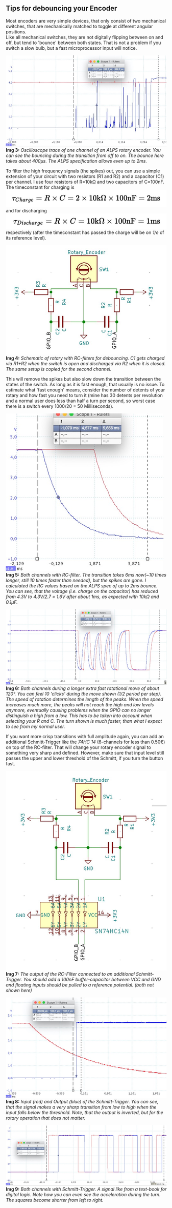 ## Tips for debouncing your Encoder
Most encoders are very simple devices, that only consist of two mechanical switches, that are mechanically matched to toggle at different angular positions.   
Like all mechanical switches, they are not digitally flipping between on and off, but tend to 'bounce' between both states. That is not a problem if you switch a slow bulb, but a fast microprocessor input will notice.


![Oscilloscope trace of bouncing rotary.](./img/bouncy_rotary.jpg)    
**Img 3:** _Oscilloscope trace of one channel of an ALPS rotary encoder. You can see the bouncing during the transition from off to on. The bounce here takes about 400µs. The ALPS specification allows even up to 2ms._    

To filter the high frequency signals (the spikes) out, you can use a simple extension of your circuit with two resistors (R1 and R2) and a capacitor (C1) per channel.
I use four resistors of R=10kΩ and two capacitors of C=100nF. The timeconstant for charging is     
![tau = R x C = 2ms](./img/tau_charge.jpg)     
and for discharging     
![tau = R x C = 1ms](./img/tau_discharge.jpg)    
respectively (after the timeconstant has passed the charge will be on _1/e_ of its reference level).      

![Schematic of an RC-debouncing circuit for both switches](./img/RC-filter.jpg)    
**Img 4:** _Schematic of rotary with RC-filters for debouncing. C1 gets charged via R1+R2 when the switch is open and discharged via R2 when it is closed. The same setup is copied for the second channel._

This will remove the spikes but also slow down the transition between the states of the switch. As long as it is fast enough, that usually is no issue. To estimate what 'fast enough' means, consider the number of detents of your rotary and how fast you need to turn it (mine has 30 detents per revolution and a normal user does less than half a turn per second, so worst case there is a switch every 1000/20 = 50 Milliseconds).  

![Oscilloscope trace of a transition with RC-Filter.](./img/RC-debounced.jpg)    
**Img 5:** _Both channels with RC-filter. The transition takes 6ms now(~10 times longer, still 10 times faster than needed), but the spikes are gone. I calculated the RC values based on the ALPS spec of up to 2ms bounce. You can see, that the voltage (i.e. charge on the capacitor) has reduced from 4.3V to 4.3V/2.7 = 1.6V after about 1ms, as expected with 10kΩ and 0.1µF._   

![Oscilloscope trace of a rotation of 120 degrees.](./img/RC-debounced2.jpg)    
**Img 6:** _Both channels during a longer extra fast rotational move of about 120°. You can feel 10 'clicks' during the move shown (1/2 period per step). The speed of rotation determines the length of the peaks. When the speed increases much more, the peaks will not reach the high and low levels anymore, eventually causing problems when the GPIO can no longer distinguish a high from a low. This has to be taken into account when selecting your R and C. The turn shown is much faster, than what I expect to see from my normal user._   

If you want more crisp transitions with full amplitude again, you can add an additional Schmitt-Trigger like the _74HC 14_ (6-channels for less than 0.50€) on top of the RC-filter. That will change your rotary encoder signal to something very sharp and defined. However, make sure that input level still passes the upper and lower threshold of the Schmitt, if you turn the button fast.

![Debouncing circuit with RC-filter + Schmitt-Trigger](./img/RC-Schmitt.jpg)    
**Img 7:** _The output of the RC-Filter connected to an additional Schmitt-Trigger. You should add a 100nF buffer-capacitor between VCC and GND and floating inputs should be pulled to a reference potential. (both not shown here)_

![Oscilloscope trace of input and output of the  Schmitt-Trigger.](./img/Schmitt-Trigger.jpg)       
**Img 8:** _Input (red) and Output (blue) of the Schmitt-Trigger. You can see, that the signal makes a very sharp transition from low to high when the input falls below the threshold. Note, that the output is inverted, but for the rotary operation that does not matter._

![Oscilloscope trace of bounding rotary.](./img/Schmitt-Trigger2.jpg)      
**Img 9:** _Both channels with Schmitt-Trigger. A signal like from a text-book for digital logic. Note how you can even see the acceleration during the turn. The squares become shorter from left to right._   

